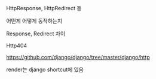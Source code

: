 HttpResponse, HttpRedirect 등

어떤게 어떻게 동작하는지

Response, Redirect 차이

Http404

https://github.com/django/django/tree/master/django/http

render는 django shortcut에 있음